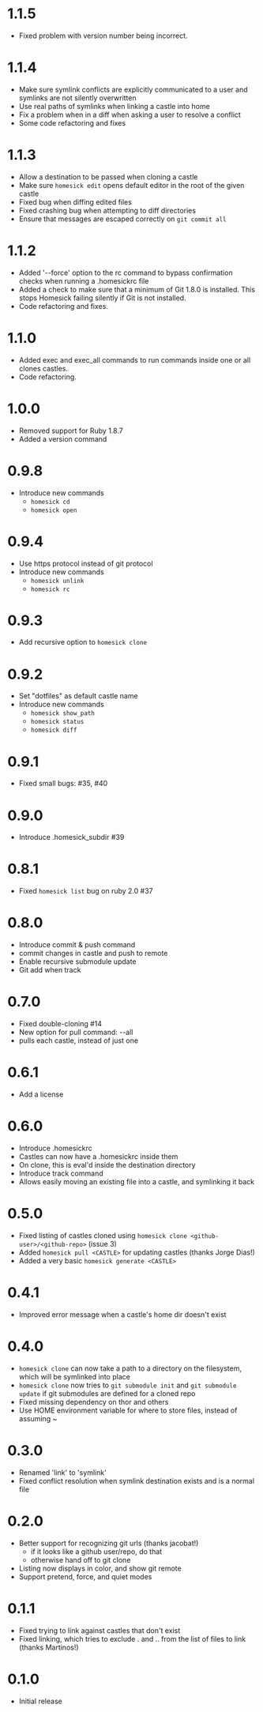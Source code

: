 # 1.1.5
 * Fixed problem with version number being incorrect.

# 1.1.4
 * Make sure symlink conflicts are explicitly communicated to a user and symlinks are not silently overwritten
 * Use real paths of symlinks when linking a castle into home
 * Fix a problem when in a diff when asking a user to resolve a conflict
 * Some code refactoring and fixes

# 1.1.3
 * Allow a destination to be passed when cloning a castle
 * Make sure `homesick edit` opens default editor in the root of the given castle
 * Fixed bug when diffing edited files
 * Fixed crashing bug when attempting to diff directories
 * Ensure that messages are escaped correctly on `git commit all`

# 1.1.2
 * Added '--force' option to the rc command to bypass confirmation checks when running a .homesickrc file
 * Added a check to make sure that a minimum of Git 1.8.0 is installed. This stops Homesick failing silently if Git is not installed.
 * Code refactoring and fixes.

# 1.1.0
 * Added exec and exec_all commands to run commands inside one or all clones castles.
 * Code refactoring.

# 1.0.0
 * Removed support for Ruby 1.8.7
 * Added a version command

# 0.9.8
 * Introduce new commands
     * `homesick cd`
     * `homesick open`

# 0.9.4
 * Use https protocol instead of git protocol
 * Introduce new commands
     * `homesick unlink`
     * `homesick rc`

# 0.9.3
 * Add recursive option to `homesick clone`

# 0.9.2
 * Set "dotfiles" as default castle name
 * Introduce new commands
     * `homesick show_path`
     * `homesick status`
     * `homesick diff`

# 0.9.1
 * Fixed small bugs: #35, #40

# 0.9.0
 * Introduce .homesick_subdir #39

# 0.8.1
 * Fixed `homesick list` bug on ruby 2.0 #37

# 0.8.0
 * Introduce commit & push command
 * commit changes in castle and push to remote
 * Enable recursive submodule update
 * Git add when track

# 0.7.0
 * Fixed double-cloning #14
 * New option for pull command: --all
  * pulls each castle, instead of just one

# 0.6.1

 * Add a license

# 0.6.0

 * Introduce .homesickrc
  * Castles can now have a .homesickrc inside them
  * On clone, this is eval'd inside the destination directory
 * Introduce track command
  * Allows easily moving an existing file into a castle, and symlinking it back

# 0.5.0

 * Fixed listing of castles cloned using `homesick clone <github-user>/<github-repo>` (issue 3)
 * Added `homesick pull <CASTLE>` for updating castles (thanks Jorge Dias!)
 * Added a very basic `homesick generate <CASTLE>`

# 0.4.1

 * Improved error message when a castle's home dir doesn't exist

# 0.4.0

 * `homesick clone` can now take a path to a directory on the filesystem, which will be symlinked into place
 * `homesick clone` now tries to `git submodule init` and `git submodule update` if git submodules are defined for a cloned repo
 * Fixed missing dependency on thor and others
 * Use HOME environment variable for where to store files, instead of assuming ~

# 0.3.0

 * Renamed 'link' to 'symlink'
 * Fixed conflict resolution when symlink destination exists and is a normal file

# 0.2.0

 * Better support for recognizing git urls (thanks jacobat!)
	 * if it looks like a github user/repo, do that
	 * otherwise hand off to git clone
 * Listing now displays in color, and show git remote
 * Support pretend, force, and quiet modes

# 0.1.1

 * Fixed trying to link against castles that don't exist
 * Fixed linking, which tries to exclude . and .. from the list of files to
 link (thanks Martinos!)

# 0.1.0

 * Initial release
